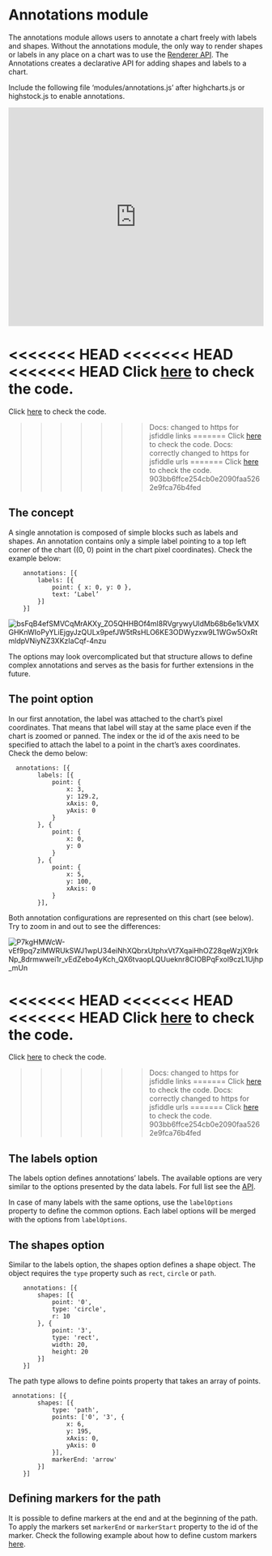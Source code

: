 Annotations module
===

The annotations module allows users to annotate a chart freely with labels and shapes. Without the annotations module, the only way to render shapes or labels in any place on a chart was to use the [Renderer API](https://api.highcharts.com/highcharts/Renderer). The Annotations creates a declarative API for adding shapes and labels to a chart. 

Include the following file ‘modules/annotations.js’ after highcharts.js or highstock.js to enable annotations.

<iframe style="width: 100%; height: 432px; border: none;" src=https://www.highcharts.com/samples/embed/highcharts/demo/annotations allow="fullscreen"></iframe>

<<<<<<< HEAD
<<<<<<< HEAD
<<<<<<< HEAD
Click [here](https://jsfiddle.net/gh/get/library/pure/highcharts/highcharts/tree/master/samples/highcharts/demo/annotations/) to check the code.
=======
Click [here](https://jsfiddlefiddle.net/gh/get/library/pure/highcharts/highcharts/tree/master/samples/highcharts/demo/annotations/) to check the code.
>>>>>>> Docs: changed to https for jsfiddle links
=======
Click [here](https://jsfiddle.net/gh/get/library/pure/highcharts/highcharts/tree/master/samples/highcharts/demo/annotations/) to check the code.
>>>>>>> Docs: correctly changed to https for jsfiddle urls
=======
Click [here](https://jsfiddle.net/gh/get/library/pure/highcharts/highcharts/tree/master/samples/highcharts/demo/annotations/) to check the code.
>>>>>>> 903bb6ffce254cb0e2090faa5262e9fca76b4fed

The concept
-----------

A single annotation is composed of simple blocks such as labels and shapes. An annotation contains only a simple label pointing to a top left corner of the chart ((0, 0) point in the chart pixel coordinates). Check the example below:

    
        annotations: [{
            labels: [{
                point: { x: 0, y: 0 },
                text: ‘Label’
            }]
        }]
    

![bsFqB4efSMVCqMrAKXy_ZO5QHHBOf4ml8RVgrywyUldMb68b6e1kVMXGHKnWIoPyYLiEjgyJzQULx9pefJW5tRsHLO6KE3ODWyzxw9L1WGw5OxRtmldpVNiyNZ3XKzIaCqf-4nzu](https://lh3.googleusercontent.com/bsFqB4efSMVCqMrAKXy_ZO5QHHBOf4ml8RVgrywyUldMb68b6e1kVMXGHKnWIoPyYLiEjgyJzQULx9pefJW5tRsHLO6KE3ODWyzxw9L1WGw5OxRtmldpVNiyNZ3XKzIaCqf-4nzu)

The options may look overcomplicated but that structure allows to define complex annotations and serves as the basis for further extensions in the future.

The point option
----------------

In our first annotation, the label was attached to the chart’s pixel coordinates. That means that label will stay at the same place even if the chart is zoomed or panned. The index or the id of the axis need to be specified to attach the label to a point in the chart’s axes coordinates. Check the demo below:

    
      annotations: [{
            labels: [{
                point: {
                    x: 3,
                    y: 129.2,
                    xAxis: 0,
                    yAxis: 0
                }
            }, {
                point: {
                    x: 0,
                    y: 0
                }
            }, {
                point: {
                    x: 5,
                    y: 100,
                    xAxis: 0
                }
            }],
    

Both annotation configurations are represented on this chart (see below). Try to zoom in and out to see the differences:

![P7kgHMWcW-vEf9pq7zlMWRUkSWJ1wpU34eiNhXQbrxUtphxVt7XqaiHhOZ28qeWzjX9rkNp_8drmwwei1r_vEdZebo4yKch_QX6tvaopLQUueknr8ClOBPqFxol9czL1Ujhp_mUn](https://lh6.googleusercontent.com/P7kgHMWcW-vEf9pq7zlMWRUkSWJ1wpU34eiNhXQbrxUtphxVt7XqaiHhOZ28qeWzjX9rkNp_8drmwwei1r_vEdZebo4yKch_QX6tvaopLQUueknr8ClOBPqFxol9czL1Ujhp_mUn)

<<<<<<< HEAD
<<<<<<< HEAD
<<<<<<< HEAD
Click [here](https://jsfiddle.net/gh/get/library/pure/highcharts/highcharts/tree/master/samples/highcharts/annotations/mock-point/) to check the code.
=======
Click [here](https://jsfiddlefiddle.net/gh/get/library/pure/highcharts/highcharts/tree/master/samples/highcharts/annotations/mock-point/) to check the code.
>>>>>>> Docs: changed to https for jsfiddle links
=======
Click [here](https://jsfiddle.net/gh/get/library/pure/highcharts/highcharts/tree/master/samples/highcharts/annotations/mock-point/) to check the code.
>>>>>>> Docs: correctly changed to https for jsfiddle urls
=======
Click [here](https://jsfiddle.net/gh/get/library/pure/highcharts/highcharts/tree/master/samples/highcharts/annotations/mock-point/) to check the code.
>>>>>>> 903bb6ffce254cb0e2090faa5262e9fca76b4fed

The labels option
-----------------

The labels option defines annotations’ labels. The available options are very similar to the options presented by the data labels. For full list see the [API](https://api.highcharts.com/highcharts/annotations.labels).

In case of many labels with the same options, use the `labelOptions` property to define the common options. Each label options will be merged with the options from `labelOptions`.

The shapes option
-----------------

Similar to the labels option, the shapes option defines a shape object. The object requires the `type` property such as `rect`, `circle` or `path`.

    
        
        annotations: [{
            shapes: [{
                point: '0',
                type: 'circle',
                r: 10
            }, {
                point: '3',
                type: 'rect',
                width: 20,
                height: 20
            }]
        }]
    

The path type allows to define points property that takes an array of points.

    
     annotations: [{
            shapes: [{
                type: 'path',
                points: ['0', '3', {
                    x: 6,
                    y: 195,
                    xAxis: 0,
                    yAxis: 0
                }],
                markerEnd: 'arrow'
            }]
        }]
    

Defining markers for the path
-----------------------------

It is possible to define markers at the end and at the beginning of the path. To apply the markers set `markerEnd` or `markerStart` property to the id of the marker. Check the following example about how to define custom markers [here](https://api.highcharts.com/highcharts/defs.markers).
